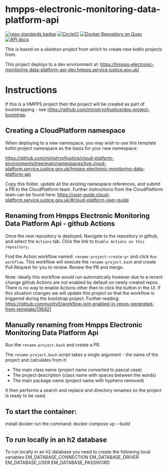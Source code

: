 # hmpps-electronic-monitoring-data-platform-api
[![repo standards badge](https://img.shields.io/badge/dynamic/json?color=blue&style=flat&logo=github&label=MoJ%20Compliant&query=%24.result&url=https%3A%2F%2Foperations-engineering-reports.cloud-platform.service.justice.gov.uk%2Fapi%2Fv1%2Fcompliant_public_repositories%2Fhmpps-electronic-monitoring-data-platform-api)](https://operations-engineering-reports.cloud-platform.service.justice.gov.uk/public-github-repositories.html#hmpps-electronic-monitoring-data-platform-api "Link to report")
[![CircleCI](https://circleci.com/gh/ministryofjustice/hmpps-electronic-monitoring-data-platform-api/tree/main.svg?style=svg)](https://circleci.com/gh/ministryofjustice/hmpps-electronic-monitoring-data-platform-api)
[![Docker Repository on Quay](https://quay.io/repository/hmpps/hmpps-electronic-monitoring-data-platform-api/status "Docker Repository on Quay")](https://quay.io/repository/hmpps/hmpps-electronic-monitoring-data-platform-api)
[![API docs](https://img.shields.io/badge/API_docs_-view-85EA2D.svg?logo=swagger)](https://hmpps-electronic-monitoring-data-platform-api-dev.hmpps.service.justice.gov.uk/webjars/swagger-ui/index.html?configUrl=/v3/api-docs)

This is based on a skeleton project from which to create new kotlin projects from.

This project deploys to a dev environment at: https://hmpps-electronic-monitoring-data-platform-api-dev.hmpps.service.justice.gov.uk/

# Instructions

If this is a HMPPS project then the project will be created as part of bootstrapping - 
see https://github.com/ministryofjustice/dps-project-bootstrap.

## Creating a CloudPlatform namespace

When deploying to a new namespace, you may wish to use this template kotlin project namespace as the basis for your new namespace:

<https://github.com/ministryofjustice/cloud-platform-environments/tree/main/namespaces/live.cloud-platform.service.justice.gov.uk/hmpps-electronic-monitoring-data-platform-api>

Copy this folder, update all the existing namespace references, and submit a PR to the CloudPlatform team. Further instructions from the CloudPlatform team can be found here: <https://user-guide.cloud-platform.service.justice.gov.uk/#cloud-platform-user-guide>

## Renaming from Hmpps Electronic Monitoring Data Platform Api - github Actions

Once the new repository is deployed. Navigate to the repository in github, and select the `Actions` tab.
Click the link to `Enable Actions on this repository`.

Find the Action workflow named: `rename-project-create-pr` and click `Run workflow`.  This workflow will
execute the `rename-project.bash` and create Pull Request for you to review.  Review the PR and merge.

Note: ideally this workflow would run automatically however due to a recent change github Actions are not
enabled by default on newly created repos. There is no way to enable Actions other then to click the button in the UI.
If this situation changes we will update this project so that the workflow is triggered during the bootstrap project.
Further reading: <https://github.community/t/workflow-isnt-enabled-in-repos-generated-from-template/136421>

## Manually renaming from Hmpps Electronic Monitoring Data Platform Api

Run the `rename-project.bash` and create a PR.

The `rename-project.bash` script takes a single argument - the name of the project and calculates from it:
* The main class name (project name converted to pascal case) 
* The project description (class name with spaces between the words)
* The main package name (project name with hyphens removed)

It then performs a search and replace and directory renames so the project is ready to be used.


## To start the container:
install docker
run the command:
docker compose up --build  

## To run locally in an h2 database
To run locally in an h2 database you need to create the following local variables 
EM_DATABASE_CONNECTION
EM_DATABASE_DRIVER
EM_DATABASE_USER
EM_DATABASE_PASSWORD


